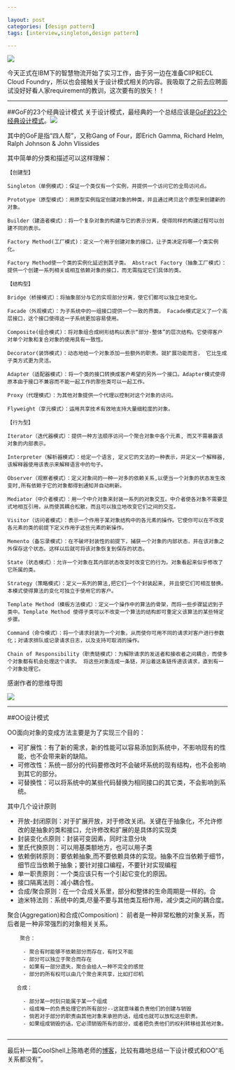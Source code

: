 ```yaml
---

layout: post
categories: [design pattern]
tags: [interview,singleton,design pattern]

---
```


![](http://a.smart.jcache.com/afiles/i/201005/22/309668_1274510043lF2d.gif)

今天正式在IBM下的智慧物流开始了实习工作，由于另一边在准备CIIP和ECL Cloud Foundry，所以也会接触关于设计模式相关的内容。我吸取了之前去应聘面试没好好看人家requirement的教训，这次要有的放矢！！


- - -
##GoF的23个经典设计模式
关于设计模式，最经典的一个总结应该是[GoF的23个经典设计模式](http://www.cnblogs.com/springworks/p/3459458.html)。![](http://images.cnitblog.com/blog/302985/201312/05141735-1f8d79992e0543caa881bb1dbd29ade7.png)

其中的GoF是指“四人帮”，又称Gang of Four，即Erich Gamma, Richard Helm, Ralph Johnson & John Vlissides

其中简单的分类和描述可以这样理解：

```
【创建型】

Singleton（单例模式）：保证一个类仅有一个实例，并提供一个访问它的全局访问点。 

Prototype（原型模式）：用原型实例指定创建对象的种类，并且通过拷贝这个原型来创建新的对象。 

Builder（建造者模式）：将一个复杂对象的构建与它的表示分离，使得同样的构建过程可以创建不同的表示。 

Factory Method(工厂模式)：定义一个用于创建对象的接口，让子类决定将哪一个类实例化。

Factory Method使一个类的实例化延迟到其子类。 Abstract Factory（抽象工厂模式）：提供一个创建一系列相关或相互依赖对象的接口，而无需指定它们具体的类。

```

```
【结构型】

Bridge（桥接模式）：将抽象部分与它的实现部分分离，使它们都可以独立地变化。 

Facade（外观模式）：为子系统中的一组接口提供一个一致的界面， Facade模式定义了一个高层接口，这个接口使得这一子系统更加容易使用。 

Composite(组合模式)：将对象组合成树形结构以表示“部分-整体”的层次结构。它使得客户对单个对象和复合对象的使用具有一致性。 

Decorator(装饰模式)：动态地给一个对象添加一些额外的职责。就扩展功能而言， 它比生成子类方式更为灵活。 

Adapter（适配器模式）：将一个类的接口转换成客户希望的另外一个接口。Adapter模式使得原本由于接口不兼容而不能一起工作的那些类可以一起工作。 

Proxy（代理模式）：为其他对象提供一个代理以控制对这个对象的访问。 

Flyweight（享元模式）：运用共享技术有效地支持大量细粒度的对象。

```

```
【行为型】

Iterator（迭代器模式）：提供一种方法顺序访问一个聚合对象中各个元素, 而又不需暴露该对象的内部表示。 

Interpreter（解析器模式）：给定一个语言, 定义它的文法的一种表示，并定义一个解释器, 该解释器使用该表示来解释语言中的句子。 

Observer（观察者模式）：定义对象间的一种一对多的依赖关系,以便当一个对象的状态发生改变时,所有依赖于它的对象都得到通知并自动刷新。 

Mediator（中介者模式）：用一个中介对象来封装一系列的对象交互。中介者使各对象不需要显式地相互引用，从而使其耦合松散，而且可以独立地改变它们之间的交互。 

Visitor（访问者模式）：表示一个作用于某对象结构中的各元素的操作。它使你可以在不改变各元素的类的前提下定义作用于这些元素的新操作。 

Memento（备忘录模式）：在不破坏封装性的前提下，捕获一个对象的内部状态，并在该对象之外保存这个状态。这样以后就可将该对象恢复到保存的状态。 

State（状态模式）：允许一个对象在其内部状态改变时改变它的行为。对象看起来似乎修改了它所属的类。 

Strategy（策略模式）：定义一系列的算法,把它们一个个封装起来, 并且使它们可相互替换。本模式使得算法的变化可独立于使用它的客户。 

Template Method（模板方法模式）：定义一个操作中的算法的骨架，而将一些步骤延迟到子类中。Template Method 使得子类可以不改变一个算法的结构即可重定义该算法的某些特定步骤。 

Command（命令模式）：将一个请求封装为一个对象，从而使你可用不同的请求对客户进行参数化；对请求排队或记录请求日志，以及支持可取消的操作。 

Chain of Responsibility（职责链模式）：为解除请求的发送者和接收者之间耦合，而使多个对象都有机会处理这个请求。 将这些对象连成一条链，并沿着这条链传递该请求，直到有一个对象处理它。
```

感谢作者的思维导图

![](http://images.cnitblog.com/blog/23148/201312/06112509-4defc0bc3a554441b692e5a03935c82b.jpg)

- - -
##OO设计模式

OO面向对象的变成方法主要是为了实现三个目的：

- 可扩展性：有了新的需求，新的性能可以容易添加到系统中，不影响现有的性能，也不会带来新的缺陷。
- 可修改性：系统一部分的代码要修改时不会破坏系统的现有结构，也不会影响到其它的部分。
- 可替换性：可以将系统中的某些代码替换为相同接口的其它类，不会影响到系统。

其中几个设计原则

- 开放-封闭原则：对于扩展开放，对于修改关闭。关键在于抽象化，不允许修改的是抽象的类和接口，允许修改和扩展的是具体的实现类
- 封装变化点原则：封装可变因素，同时注意分块
- 里氏代换原则：可以用基类额地方，也可以用子类
- 依赖倒转原则：要依赖抽象,而不要依赖具体的实现。抽象不应当依赖于细节，细节应当依赖于抽象；要针对接口编程，不要针对实现编程
- 单一职责原则：一个类应该只有一个引起它变化的原因。
- 接口隔离法则：减小耦合性。
- 合成/聚合原则：在一个合成关系里，部分和整体的生命周期是一样的。合
- 迪米特法则：系统中的类,尽量不要与其他类互相作用，减少类之间的耦合度。


聚合(Aggregation)和合成(Composition)：
前者是一种非常松散的对象关系，而后者是一种非常强烈的对象相关关系。


```
	聚合：

     - 聚合有时能够不依赖部分而存在，有时又不能
     - 部分可以独立于聚合而存在
     - 如果有一部分遗失，聚合会给人一种不完全的感觉
     - 部分的所有权可以由几个聚合来共享，比如打印机

   合成：

     - 部分某一时刻只能属于某一个组成
     - 组成唯一的负责处理它的所有部分--这就意味着负责他们的创建与销毁
     - 倘若对于部分的职责由其他对象来承担的话，组成也就可以放松这些职责。
     - 如果组成销毁的话，它必须销毁所有的部分，或者把负责他们的权利转移给其他对象。
	
```

---
最后补一篇CoolShell上陈皓老师的[博客](http://coolshell.cn/articles/8961.html)，比较有趣地总结一下设计模式和OO“毛关系都没有”。
